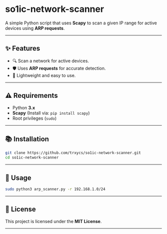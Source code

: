 # **so1ic-network-scanner**  
A simple Python script that uses **Scapy** to scan a given IP range for active devices using **ARP requests**.

---

## ✨ Features  
- 🔍 Scan a network for active devices.  
- 🛡️ Uses **ARP requests** for accurate detection.  
- 🔗 Lightweight and easy to use.  

---

## ⚠️ Requirements  
- Python **3.x**  
- **Scapy** (Install via: `pip install scapy`)  
- Root privileges (`sudo`)  

---

## 📚 Installation  
```bash
git clone https://github.com/trxycs/so1ic-network-scanner.git
cd so1ic-network-scanner
```

---

## 🚀 Usage  
```bash
sudo python3 arp_scanner.py -r 192.168.1.0/24
```

---

## 📝 License  
This project is licensed under the **MIT License**.  

---
